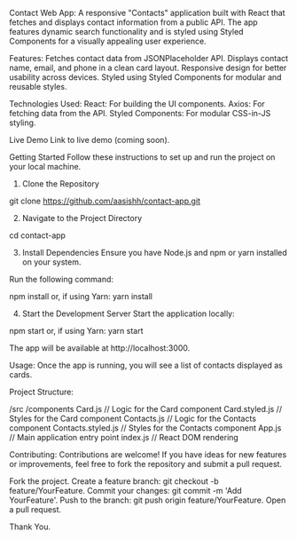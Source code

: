 Contact Web App:
A responsive "Contacts" application built with React that fetches and displays contact information from a public API. The app features dynamic search functionality and is styled using Styled Components for a visually appealing user experience.

Features:
Fetches contact data from JSONPlaceholder API.
Displays contact name, email, and phone in a clean card layout.
Responsive design for better usability across devices.
Styled using Styled Components for modular and reusable styles.

Technologies Used:
React: For building the UI components.
Axios: For fetching data from the API.
Styled Components: For modular CSS-in-JS styling.

Live Demo
Link to live demo (coming soon).

Getting Started
Follow these instructions to set up and run the project on your local machine.

1. Clone the Repository

git clone https://github.com/aasishh/contact-app.git

2. Navigate to the Project Directory

cd contact-app

3. Install Dependencies
Ensure you have Node.js and npm or yarn installed on your system.

Run the following command:

npm install
or, if using Yarn:
yarn install

4. Start the Development Server
Start the application locally:

npm start
or, if using Yarn:
yarn start

The app will be available at http://localhost:3000.

Usage:
Once the app is running, you will see a list of contacts displayed as cards.

Project Structure:

/src
  /components
    Card.js           // Logic for the Card component
    Card.styled.js     // Styles for the Card component
    Contacts.js        // Logic for the Contacts component
    Contacts.styled.js // Styles for the Contacts component
  App.js               // Main application entry point
  index.js             // React DOM rendering
  
Contributing:
Contributions are welcome! If you have ideas for new features or improvements, feel free to fork the repository and submit a pull request.

Fork the project.
Create a feature branch: git checkout -b feature/YourFeature.
Commit your changes: git commit -m 'Add YourFeature'.
Push to the branch: git push origin feature/YourFeature.
Open a pull request.

Thank You.
